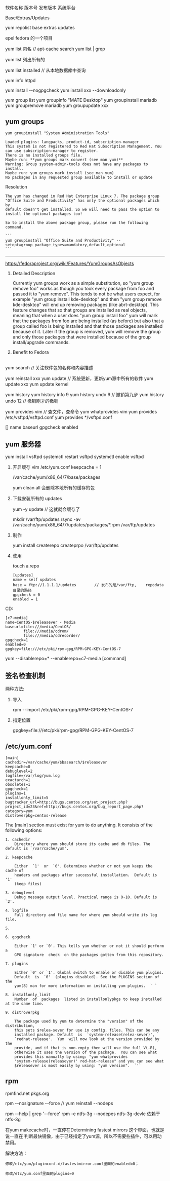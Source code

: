 

## 

软件名称 版本号 发布版本 系统平台

Base/Extras/Updates

yum repolist
    base
    extras
    updates

epel fedora 的一个项目






yum list 包名               // apt-cache search 
yum list | grep 

yum list
    列出所有的

yum list installed          // 从本地数据库中查询







yum info httpd




yum install  --nogpgcheck
yum install  xxx  --downloadonly





yum group list
yum groupinfo "MATE Desktop"
yum groupinstall    mariadb
yum groupremove     mariadb
yum groupupdate     xxx


## yum groups

```
yum groupinstall "System Administration Tools"

Loaded plugins: langpacks, product-id, subscription-manager
This system is not registered to Red Hat Subscription Management. You can use subscription-manager to register.
There is no installed groups file.
Maybe run: **yum groups mark convert (see man yum)**
Warning: Group system-admin-tools does not have any packages to install.
Maybe run: yum groups mark install (see man yum)
No packages in any requested group available to install or update
```

Resolution

    The yum has changed in Red Hat Enterprise Linux 7. The package group
    "Office Suite and Productivity" has only the optional packages which by
    default doesn't get installed. So we will need to pass the option to
    install the optional packages too!

    So to install the above package group, please run the following command.

    ```
    yum groupinstall "Office Suite and Productivity" --setopt=group_package_types=mandatory,default,optional
    ```

---


https://fedoraproject.org/wiki/Features/YumGroupsAsObjects

1. Detailed Description

    Currently yum groups work as a simple substitution, so "yum group remove
    foo" works as though you took every package from foo and passed it to "yum
    remove".  This tends to not be what users expect, for example "yum group
    install kde-desktop" and then "yum group remove kde-desktop" will end up
    removing packages (like abrt-desktop). This feature changes that so that
    groups are installed as real objects, meaning that when a user does "yum
    group install foo" yum will mark that the packages from foo are being
    installed (as before) but also that a group called foo is being installed
    and that those packages are installed because of it. Later if the group is
    removed, yum will remove the group and only those packages that were
    installed because of the group install/upgrade commands.

2. Benefit to Fedora



## 



yum search                      // 关注软件包的名称和内容描述




yum reinstall xxx
yum update                  // 系统更新，更新yum源中所有的软件
yum update xxx
    yum update kernel



yum history 
    yum history info 9
    yum history undo 9      // 撤销第九步
    yum history undo 12     // 撤销刚才的撤销



yum provides vim            // 查文件，查命令
yum whatprovides vim
    yum provides /etc/vsftpd/vsftpd.conf
    yum provides */vsftpd.conf







[]
name
baseurl
gpgcheck
enabled


## yum 服务器

yum install vsftpd
systemctl restart vsftpd
systemctl enable vsftpd

1. 开启缓存
    vim /etc/yum.conf
    keepcache = 1

    /var/cache/yum/x86_64/7/base/packages

    yum clean all 会删除本地所有的缓存的包

2. 下载安装所有的 updates

    yum -y update               // 这就就会缓存了

    mkdir /var/ftp/updates
    rsync -av /var/cache/yum/x86_64/7/updates/packages/*.rpm /var/ftp/updates

3. 制作

    yum install createrepo
    createprpo /var/ftp/updates

4. 使用

    touch a.repo
    ```
    [updates]
    name = self updates
    base = ftp://1.1.1.1/updates        // 发布的是/var/ftp,    repodata 目录的路径
    gpgcheck = 0
    enabled = 1
    ```


CD:

```
[c7-media]
name=CentOS-$releasever - Media
baseurl=file:///media/CentOS/
        file:///media/cdrom/
        file:///media/cdrecorder/
gpgcheck=1
enabled=0
gpgkey=file:///etc/pki/rpm-gpg/RPM-GPG-KEY-CentOS-7

```

yum --disablerepo=\* --enablerepo=c7-media [command]


## 签名检查机制

两种方法:

1. 导入

    rpm --import /etc/pki/rpm-gpg/RPM-GPG-KEY-CentOS-7

2. 指定位置

    gpgkey=file:///etc/pki/rpm-gpg/RPM-GPG-KEY-CentOS-7



## /etc/yum.conf

```
[main]
cachedir=/var/cache/yum/$basearch/$releasever
keepcache=0
debuglevel=2
logfile=/var/log/yum.log
exactarch=1
obsoletes=1
gpgcheck=1
plugins=1
installonly_limit=5
bugtracker_url=http://bugs.centos.org/set_project.php?project_id=23&ref=http://bugs.centos.org/bug_report_page.php?category=yum
distroverpkg=centos-release

```

The [main] section must exist for yum to do anything. It consists of the following options:


    1. cachedir
        Directory where yum should store its cache and db files. The default is `/var/cache/yum'.

    2. keepcache

        Either  `1'  or  `0'. Determines whether or not yum keeps the cache of
        headers and packages after successful installation.  Default is '1'
        (keep files)

    3. debuglevel
        Debug message output level. Practical range is 0-10. Default is `2'.

    4. logfile
        Full directory and file name for where yum should write its log file.

    5. 

    6. gpgcheck

        Either `1' or `0'. This tells yum whether or not it should perform a
        GPG signature  check  on the packages gotten from this repository.

    7. plugins

        Either `0' or `1'. Global switch to enable or disable yum plugins.
        Default  is  `0'  (plugins disabled). See the PLUGINS section of the
        yum(8) man for more information on installing yum plugins.  ` `
    
    8. installonly_limit 
        Number  of  packages  listed in installonlypkgs to keep installed at the same time.

    9. distroverpkg

        The package used by yum to determine the "version" of the distribution,
        this sets $relea‐sever for use in config. files. This can be any
        installed package. Default  is  `system-release(relea‐sever)',
        `redhat-release'.  Yum  will now look at the version provided by the
        provide, and if that is non-empty then will use the full V(-R),
        otherwise it uses the version of the package.  You can see what
        provides this manually by using: "yum whatprovides
        'system-release(releasever)' red‐hat-release" and you can see what
        $releasever is most easily by using: "yum version".  `'`






## rpm

rpmfind.net
pkgs.org

rpm --nosignature
    --force             // yum reinstall
    --nodeps


rpm --help | grep '\--force'
rpm -e ntfs-3g --nodepes
    ntfs-3g-devle 依赖于 ntfs-3g



在yum makecache时，一直停在Determining fastest mirrors 这个界面，也就是说一直在
判断最快镜像，由于已经指定了yum源，所以不需要些插件，可以用动禁用。

解决方法：

    修改/etc/yum/pluginconf.d/fastestmirror.conf里面的enabled=0；

    修改/etc/yum.conf里面的plugins=0


